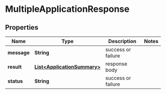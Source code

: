 
# MultipleApplicationResponse

## Properties
Name | Type | Description | Notes
------------ | ------------- | ------------- | -------------
**message** | **String** | success or failure | 
**result** | [**List&lt;ApplicationSummary&gt;**](ApplicationSummary.md) | response body | 
**status** | **String** | success or failure | 




